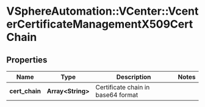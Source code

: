 # VSphereAutomation::VCenter::VcenterCertificateManagementX509CertChain

## Properties
Name | Type | Description | Notes
------------ | ------------- | ------------- | -------------
**cert_chain** | **Array&lt;String&gt;** | Certificate chain in base64 format | 


